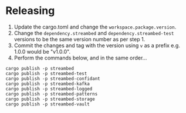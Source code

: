 Releasing
===

1. Update the cargo.toml and change the `workspace.package.version`.
2. Change the `dependency.streambed` and `dependency.streambed-test` versions to be the same version number as per step 1.
3. Commit the changes and tag with the version using `v` as a prefix e.g. 1.0.0 would be "v1.0.0".
4. Perform the commands below, and in the same order...

```
cargo publish -p streambed
cargo publish -p streambed-test
cargo publish -p streambed-confidant
cargo publish -p streambed-kafka
cargo publish -p streambed-logged
cargo publish -p streambed-patterns
cargo publish -p streambed-storage
cargo publish -p streambed-vault
```